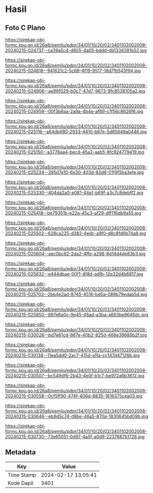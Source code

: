 # Hasil

## Foto C Plano

https://sirekap-obj-formc.kpu.go.id/26a8/pemilu/pdpr/34/01/10/20/02/3401102002008-20240215-024737--ca39a5c4-d805-4a05-bddd-db1334381b52.jpg

https://sirekap-obj-formc.kpu.go.id/26a8/pemilu/pdpr/34/01/10/20/02/3401102002008-20240215-024818--941621c2-5c68-4f19-9517-18d7fb543f94.jpg

https://sirekap-obj-formc.kpu.go.id/26a8/pemilu/pdpr/34/01/10/20/02/3401102002008-20240215-024906--ae96f029-b0c7-47d7-9673-9fc8538105a2.jpg

https://sirekap-obj-formc.kpu.go.id/26a8/pemilu/pdpr/34/01/10/20/02/3401102002008-20240215-024959--00f3b8aa-2a9a-4b4e-af69-c1f56c8626f6.jpg

https://sirekap-obj-formc.kpu.go.id/26a8/pemilu/pdpr/34/01/10/20/02/3401102002008-20240215-025116--a84db680-2933-4410-b87e-5d85649a0446.jpg

https://sirekap-obj-formc.kpu.go.id/26a8/pemilu/pdpr/34/01/10/20/02/3401102002008-20240215-025150--a3778aa4-becd-45a2-aab5-8fc924779419.jpg

https://sirekap-obj-formc.kpu.go.id/26a8/pemilu/pdpr/34/01/10/20/02/3401102002008-20240215-025234--395d7e10-6e30-403d-82d8-01f9f5ba3efe.jpg

https://sirekap-obj-formc.kpu.go.id/26a8/pemilu/pdpr/34/01/10/20/02/3401102002008-20240215-025330--404da2a0-e081-44e1-b69f-a3c7c8debff2.jpg

https://sirekap-obj-formc.kpu.go.id/26a8/pemilu/pdpr/34/01/10/20/02/3401102002008-20240215-025418--be79351b-e22a-45c3-af29-dff116db9a55.jpg

https://sirekap-obj-formc.kpu.go.id/26a8/pemilu/pdpr/34/01/10/20/02/3401102002008-20240215-025502--628ca225-d382-4edc-a9f0-d8c8fd6b74a8.jpg

https://sirekap-obj-formc.kpu.go.id/26a8/pemilu/pdpr/34/01/10/20/02/3401102002008-20240215-025604--aec0bc92-2da2-4ffe-a298-8d14d4de83b3.jpg

https://sirekap-obj-formc.kpu.go.id/26a8/pemilu/pdpr/34/01/10/20/02/3401102002008-20240215-025632--e444dbae-00f1-4f8d-adfb-12e32d4b6917.jpg

https://sirekap-obj-formc.kpu.go.id/26a8/pemilu/pdpr/34/01/10/20/02/3401102002008-20240215-025703--2bb4e2ad-8745-4516-bd5a-089b79edab5d.jpg

https://sirekap-obj-formc.kpu.go.id/26a8/pemilu/pdpr/34/01/10/20/02/3401102002008-20240215-025850--897e6a0c-9e45-48ad-a3ba-a663be9646dc.jpg

https://sirekap-obj-formc.kpu.go.id/26a8/pemilu/pdpr/34/01/10/20/02/3401102002008-20240215-030026--bd7e61cd-867e-40b2-825d-466e39689b2f.jpg

https://sirekap-obj-formc.kpu.go.id/26a8/pemilu/pdpr/34/01/10/20/02/3401102002008-20240215-030138--11ea5dd0-2ac7-415d-a1fa-cc147d47126b.jpg

https://sirekap-obj-formc.kpu.go.id/26a8/pemilu/pdpr/34/01/10/20/02/3401102002008-20240215-030507--bc549df6-2b43-4e0f-b1c7-be972a6b3612.jpg

https://sirekap-obj-formc.kpu.go.id/26a8/pemilu/pdpr/34/01/10/20/02/3401102002008-20240215-030558--0cf5ff90-474f-406d-8835-1616375cea03.jpg

https://sirekap-obj-formc.kpu.go.id/26a8/pemilu/pdpr/34/01/10/20/02/3401102002008-20240215-030646--eb9d5c74-d9be-46a5-870a-1830645bd09b.jpg

https://sirekap-obj-formc.kpu.go.id/26a8/pemilu/pdpr/34/01/10/20/02/3401102002008-20240215-030730--73e65051-0d97-4a5f-a0d9-2237687b1728.jpg


## Metadata

| Key        | Value               |
| ---------- | ------------------- |
| Time Stamp | 2024-02-17 13:05:41 |
| Kode Dapil | 3401                |




